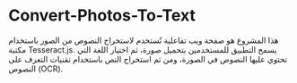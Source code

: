 # Convert-Photos-To-Text
هذا المشروع هو صفحة ويب تفاعلية تُستخدم لاستخراج النصوص من الصور باستخدام مكتبة Tesseract.js. يسمح التطبيق للمستخدمين بتحميل صورة، ثم اختيار اللغة التي تحتوي عليها النصوص في الصورة، ومن ثم استخراج النص باستخدام تقنيات التعرف على النصوص (OCR).
